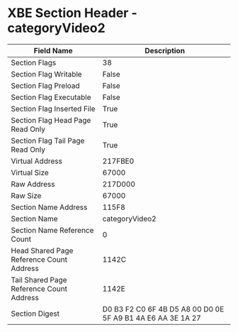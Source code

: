 # XBE Section Header - categoryVideo2

| Field Name | Description |
|---|---|
| Section Flags | 38 |
| Section Flag Writable | False |
| Section Flag Preload | False |
| Section Flag Executable | False |
| Section Flag Inserted File | True |
| Section Flag Head Page Read Only | True |
| Section Flag Tail Page Read Only | True |
| Virtual Address | 217FBE0 |
| Virtual Size | 67000 |
| Raw Address | 217D000 |
| Raw Size | 67000 |
| Section Name Address | 115F8 |
| Section Name | categoryVideo2 |
| Section Name Reference Count | 0 |
| Head Shared Page Reference Count Address | 1142C |
| Tail Shared Page Reference Count Address | 1142E |
| Section Digest | D0 B3 F2 C0 6F 4B D5 A8 00 D0 0E 5F A9 B1 4A E6 AA 3E 1A 27 |
